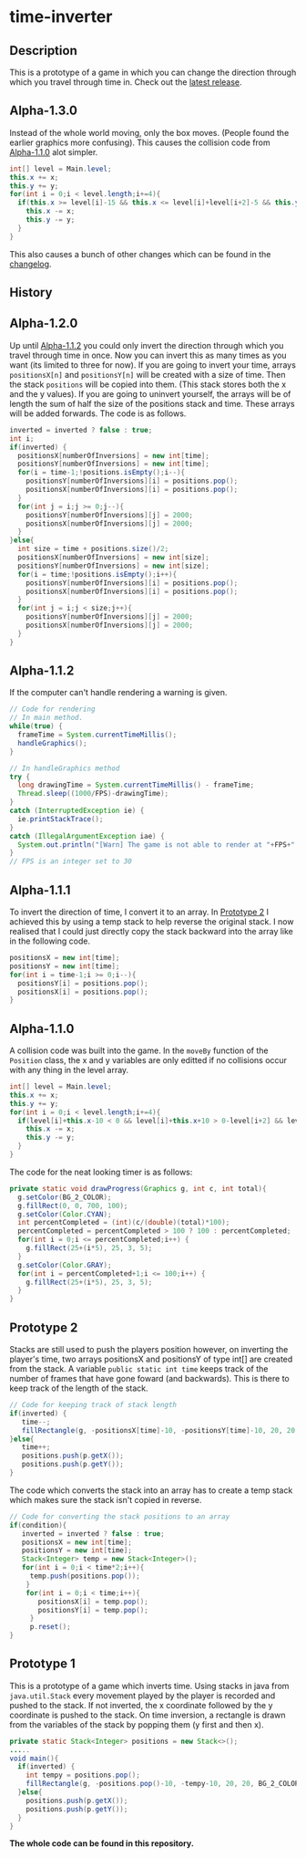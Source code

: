 # time-inverter
## Description
This is a prototype of a game in which you can change the direction through which you travel through time in. Check out the [latest release](https://github.com/keshuook/time-inverter-prototype/releases/).
## Alpha-1.3.0
Instead of the whole world moving, only the box moves. (People found the earlier graphics more confusing).
This causes the collision code from [Alpha-1.1.0](https://github.com/keshuook/time-inverter-prototype#alpha-110) alot simpler.
```java
int[] level = Main.level;
this.x += x;
this.y += y;
for(int i = 0;i < level.length;i+=4){
  if(this.x >= level[i]-15 && this.x <= level[i]+level[i+2]-5 && this.y >= level[i+1]-15 && this.y <= level[i+1]+level[i+3]-5) {
    this.x -= x;
    this.y -= y;
  }
}
```
This also causes a bunch of other changes which can be found in the [changelog](https://github.com/keshuook/time-inverter-prototype/commit/26bcb9c1c84ba5c044f8f468d2356ef84ab6363c).
## History
## Alpha-1.2.0
Up until [Alpha-1.1.2](https://github.com/keshuook/time-inverter-prototype#alpha-112) you could only invert the direction through which you travel through time in once. Now you can invert this as many times as you want (its limited to three for now). If you are going to invert your time, arrays `positionsX[n]` and `positionsY[n]` will be created with a size of time. Then the stack `positions` will be copied into them. (This stack stores both the x and the y values).
If you are going to uninvert yourself, the arrays will be of length the sum of half the size of the positions stack and time. These arrays will be added forwards. The code is as follows.
```java
inverted = inverted ? false : true;
int i;
if(inverted) {
  positionsX[numberOfInversions] = new int[time];
  positionsY[numberOfInversions] = new int[time];
  for(i = time-1;!positions.isEmpty();i--){
    positionsY[numberOfInversions][i] = positions.pop();
    positionsX[numberOfInversions][i] = positions.pop();
  }
  for(int j = i;j >= 0;j--){
    positionsY[numberOfInversions][j] = 2000;
    positionsX[numberOfInversions][j] = 2000;
  }
}else{
  int size = time + positions.size()/2;
  positionsX[numberOfInversions] = new int[size];
  positionsY[numberOfInversions] = new int[size];
  for(i = time;!positions.isEmpty();i++){
    positionsY[numberOfInversions][i] = positions.pop();
    positionsX[numberOfInversions][i] = positions.pop();
  }
  for(int j = i;j < size;j++){
    positionsY[numberOfInversions][j] = 2000;
    positionsX[numberOfInversions][j] = 2000;
  }
}
```
## Alpha-1.1.2
If the computer can't handle rendering a warning is given.
```java
// Code for rendering
// In main method.
while(true) {
  frameTime = System.currentTimeMillis();
  handleGraphics();
}
```
```java
// In handleGraphics method
try {
  long drawingTime = System.currentTimeMillis() - frameTime;
  Thread.sleep((1000/FPS)-drawingTime);
}
catch (InterruptedException ie) {
  ie.printStackTrace();
}
catch (IllegalArgumentException iae) {
  System.out.println("[Warn] The game is not able to render at "+FPS+" FPS."); 
}
// FPS is an integer set to 30
```
## Alpha-1.1.1
To invert the direction of time, I convert it to an array. In [Prototype 2](https://github.com/keshuook/time-inverter-prototype#prototype-2) I achieved this by using a temp stack to help reverse the original stack. I now realised that I could just directly copy the stack backward into the array like in the following code.
```java
positionsX = new int[time];
positionsY = new int[time];
for(int i = time-1;i >= 0;i--){
  positionsY[i] = positions.pop();
  positionsX[i] = positions.pop();
}
```
## Alpha-1.1.0
A collision code was built into the game. In the `moveBy` function of the `Position` class, the x and y variables are only editted if no collisions occur with any thing in the level array.
```java
int[] level = Main.level;
this.x += x;
this.y += y;
for(int i = 0;i < level.length;i+=4){
  if(level[i]+this.x-10 < 0 && level[i]+this.x+10 > 0-level[i+2] && level[i+1]+this.y-10 < 0 && level[i+1]+this.y+10 > 0-level[i+3]) {
    this.x -= x;
    this.y -= y;
  }
}
```
The code for the neat looking timer is as follows:
```java
private static void drawProgress(Graphics g, int c, int total){
  g.setColor(BG_2_COLOR);
  g.fillRect(0, 0, 700, 100);
  g.setColor(Color.CYAN);
  int percentCompleted = (int)(c/(double)(total)*100);
  percentCompleted = percentCompleted > 100 ? 100 : percentCompleted;
  for(int i = 0;i <= percentCompleted;i++) {
    g.fillRect(25+(i*5), 25, 3, 5);
  }
  g.setColor(Color.GRAY);
  for(int i = percentCompleted+1;i <= 100;i++) {
    g.fillRect(25+(i*5), 25, 3, 5);
  }
}
```
## Prototype 2
Stacks are still used to push the players position however, on inverting the player's time, two arrays positionsX and positionsY of type int[] are created from the stack. A variable `public static int time` keeps track of the number of frames that have gone foward (and backwards). This is there to keep track of the length of the stack.
```java
// Code for keeping track of stack length
if(inverted) {
   time--;
   fillRectangle(g, -positionsX[time]-10, -positionsY[time]-10, 20, 20, FG_COLOR);
}else{
   time++;
   positions.push(p.getX());
   positions.push(p.getY());
}
```
The code which converts the stack into an array has to create a temp stack which makes sure the stack isn't copied in reverse.
```java
// Code for converting the stack positions to an array
if(condition){
   inverted = inverted ? false : true;
   positionsX = new int[time];
   positionsY = new int[time];
   Stack<Integer> temp = new Stack<Integer>();
   for(int i = 0;i < time*2;i++){
     temp.push(positions.pop());
    }
    for(int i = 0;i < time;i++){
       positionsX[i] = temp.pop();
       positionsY[i] = temp.pop();
     }
     p.reset();
}
```

## Prototype 1
This is a prototype of a game which inverts time. Using stacks in java from `java.util.Stack` every movement played by the player is recorded and pushed to the stack. If not inverted, the x coordinate followed by the y coordinate is pushed to the stack. On time inversion, a rectangle is drawn from the variables of the stack by popping them (y first and then x).
```java
private static Stack<Integer> positions = new Stack<>();
.....
void main(){
  if(inverted) {
    int tempy = positions.pop();
    fillRectangle(g, -positions.pop()-10, -tempy-10, 20, 20, BG_2_COLOR);
  }else{
    positions.push(p.getX());
    positions.push(p.getY());
  }
}
```

**The whole code can be found in this repository.**
